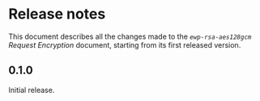 Release notes
=============

This document describes all the changes made to the *`ewp-rsa-aes128gcm`
Request Encryption* document, starting from its first released version.


0.1.0
-----

Initial release.
